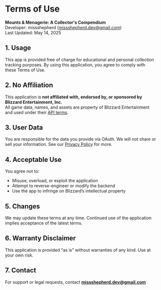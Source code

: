 # Terms of Use

**Mounts & Menagerie: A Collector's Compendium**  
Developer: missshepherd (missshepherd.dev@gmail.com)  
Last Updated: May 14, 2025

## 1. Usage

This app is provided free of charge for educational and personal collection tracking purposes. By using this application, you agree to comply with these Terms of Use.

## 2. No Affiliation

This application is **not affiliated with, endorsed by, or sponsored by Blizzard Entertainment, Inc.**  
All game data, names, and assets are property of Blizzard Entertainment and used under their [API terms](https://develop.battle.net/documentation/legal).

## 3. User Data

You are responsible for the data you provide via OAuth. We will not share or sell your information. See our [Privacy Policy](./PRIVACY.md) for more.

## 4. Acceptable Use

You agree not to:
- Misuse, overload, or exploit the application
- Attempt to reverse-engineer or modify the backend
- Use the app to infringe on Blizzard’s intellectual property

## 5. Changes

We may update these terms at any time. Continued use of the application implies acceptance of the latest terms.

## 6. Warranty Disclaimer

This application is provided “as is” without warranties of any kind. Use at your own risk.

## 7. Contact

For support or legal requests, contact **missshepherd.dev@gmail.com**
